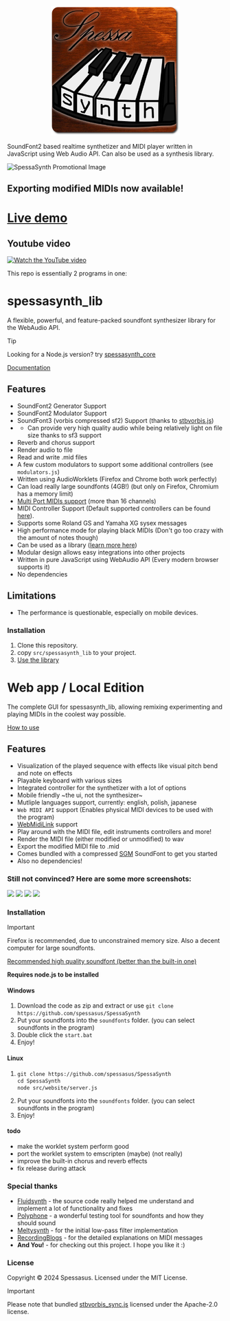 <p align='center'>
<img src="src/website/spessasynth_logo_rounded.png" width='300' alt='SpessaSynth logo'>
</p>

SoundFont2 based realtime synthetizer and MIDI player written in JavaScript using Web Audio API. Can also be used as a synthesis library.

![SpessaSynth Promotional Image](https://github.com/spessasus/SpessaSynth/assets/95608008/e2e6c4c6-0762-4c11-8887-a2318d431854)

## Exporting modified MIDIs now available!

# [Live demo](https://spessasus.github.io/SpessaSynth/)

## Youtube video
[<img width='500' alt="Watch the YouTube video" src="https://github.com/spessasus/SpessaSynth/assets/95608008/0fade923-1ed6-4565-8300-1f57ef70bc89">](https://youtu.be/6rUjjVcMXu8)


This repo is essentially 2 programs in one:
# spessasynth_lib
A flexible, powerful, and feature-packed soundfont synthesizer library for the WebAudio API.
> [!TIP]
> Looking for a Node.js version? try [spessasynth_core](https://www.npmjs.com/package/spessasynth_core)

[Documentation](../../wiki/Home)
## Features
- SoundFont2 Generator Support
- SoundFont2 Modulator Support
- SoundFont3 (vorbis compressed sf2) Support (thanks to [stbvorbis.js](https://github.com/hajimehoshi/stbvorbis.js))
- - Can provide very hiqh quality audio while being relatively light on file size thanks to sf3 support
- Reverb and chorus support
- Render audio to file
- Read and write .mid files
- A few custom modulators to support some additional controllers (see `modulators.js`)
- Written using AudioWorklets (Firefox and Chrome both work perfectly)
- Can load really large soundfonts (4GB!) (but only on Firefox, Chromium has a memory limit)
- [Multi Port MIDIs support](../../wiki/About-Multi-Port) (more than 16 channels)
- MIDI Controller Support (Default supported controllers can be found [here](../../wiki/Synthetizer-Class#supported-controllers)).
- Supports some Roland GS and Yamaha XG sysex messages
- High performance mode for playing black MIDIs (Don't go too crazy with the amount of notes though)
- Can be used as a library ([learn more here](../../wiki/Usage-As-Library))
- Modular design allows easy integrations into other projects
- Written in pure JavaScript using WebAudio API (Every modern browser supports it)
- No dependencies

## Limitations
- The performance is questionable, especially on mobile devices.

### Installation
1. Clone this repository.
2. copy `src/spessasynth_lib` to your project.
3. [Use the library](../../wiki/Home)

# Web app / Local Edition
The complete GUI for spessasynth_lib, allowing remixing experimenting and playing MIDIs in the coolest way possible.

[How to use](../../wiki/How-To-Use-App)
## Features
- Visualization of the played sequence with effects like visual pitch bend and note on effects
- Playable keyboard with various sizes
- Integrated controller for the synthetizer with a lot of options
- Mobile friendly ~the ui, not the synthesizer~
- Mutliple languages support, currently: english, polish, japanese
- `Web MIDI API` support (Enables physical MIDI devices to be used with the program)
- [WebMidiLink](https://www.g200kg.com/en/docs/webmidilink/) support
- Play around with the MIDI file, edit instruments controllers and more!
- Render the MIDI file (either modified or unmodified) to wav
- Export the modified MIDI file to .mid
- Comes bundled with a compressed [SGM](https://musical-artifacts.com/artifacts/855) SoundFont to get you started
- Also no dependencies!

### Still not convinced? Here are some more screenshots:
<img src="https://github.com/user-attachments/assets/b0c9a1f3-3278-4208-8d35-f63b0943ae39" width="45%"></img> 
<img src="https://github.com/user-attachments/assets/3bfd9de0-ed13-4667-b843-47c956454136" width="45%"></img>
<img src="https://github.com/user-attachments/assets/7499503e-9dec-4f7c-8c58-b4960f63bc39" width="45%"></img>
<img src="https://github.com/user-attachments/assets/688b4ecc-0ba5-4990-92a5-8b567e08d7d6" width="45%"></img> 



### Installation
> [!IMPORTANT]
> Firefox is recommended, due to unconstrained memory size.
> Also a decent computer for large soundfonts.

[Recommended high quality soundfont (better than the built-in one)](https://musical-artifacts.com/artifacts/1176)

**Requires node.js to be installed**
#### Windows
1. Download the code as zip and extract or use `git clone https://github.com/spessasus/SpessaSynth`
2. Put your soundfonts into the `soundfonts` folder. (you can select soundfonts in the program)
3. Double click the `start.bat`
4. Enjoy!

#### Linux
1. ```shell
   git clone https://github.com/spessasus/SpessaSynth
   cd SpessaSynth
   node src/website/server.js
   ```
2. Put your soundfonts into the `soundfonts` folder. (you can select soundfonts in the program)
3. Enjoy!

#### todo
- make the worklet system perform good
- port the worklet system to emscripten (maybe) (not really)
- improve the built-in chorus and reverb effects
- fix release during attack


### Special thanks
 - [Fluidsynth](https://github.com/FluidSynth/fluidsynth) - the source code really helped me understand and implement a lot of functionality and fixes
 - [Polyphone](https://www.polyphone-soundfonts.com/) - a wonderful testing tool for soundfonts and how they should sound
 - [Meltysynth](https://github.com/sinshu/meltysynth) - for the initial low-pass filter implementation
 - [RecordingBlogs](https://www.recordingblogs.com/) - for the detailed explanations on MIDI messages
 - **And You!** - for checking out this project. I hope you like it :)

### License
Copyright © 2024 Spessasus. Licensed under the MIT License.

> [!IMPORTANT]
> Please note that bundled [stbvorbis_sync.js](https://github.com/spessasus/stbvorbis_sync.js) licensed under the Apache-2.0 license.

